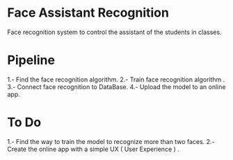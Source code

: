 # Face Assistant Recognition

Face recognition system to control the assistant of the students in classes.

# Pipeline

1.- Find the face recognition algorithm. 
2.- Train face recognition algorithm .
3.- Connect face recognition to DataBase.
4.- Upload the model to an online app.

# To Do 

1.- Find the way to train the model to recognize more than two faces.
2.- Create the online app with a simple UX ( User Experience ) .
